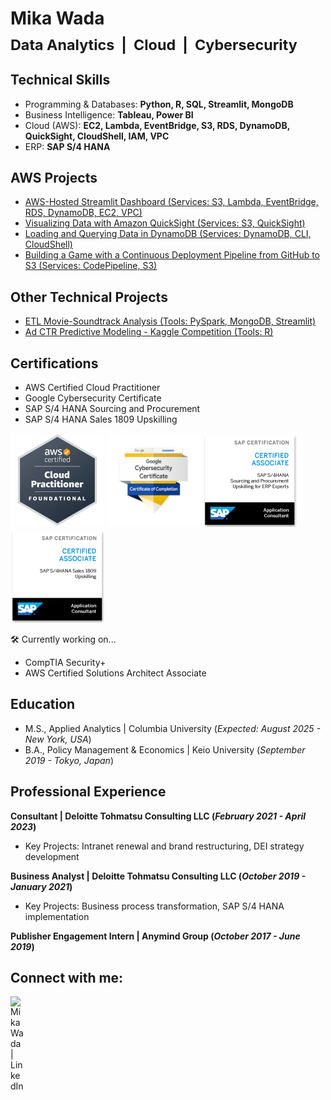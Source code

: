 # Mika Wada  </br><sub>Data Analytics&nbsp;&nbsp;|&nbsp;&nbsp;Cloud&nbsp;&nbsp;|&nbsp;&nbsp;Cybersecurity</sub>

## Technical Skills
- Programming & Databases: **Python, R, SQL, Streamlit, MongoDB**
- Business Intelligence: **Tableau, Power BI**
- Cloud (AWS): **EC2, Lambda, EventBridge, S3, RDS, DynamoDB, QuickSight, CloudShell, IAM, VPC**
- ERP: **SAP S/4 HANA**

## AWS Projects
- [AWS-Hosted Streamlit Dashboard (Services: S3, Lambda, EventBridge, RDS, DynamoDB, EC2, VPC)](https://github.com/mikawada/aws-streamlit)
- [Visualizing Data with Amazon QuickSight (Services: S3, QuickSight)](https://github.com/mikawada/analytics-quicksight)
- [Loading and Querying Data in DynamoDB (Services: DynamoDB, CLI, CloudShell)](https://github.com/mikawada/databases-dynamodb)
- [Building a Game with a Continuous Deployment Pipeline from GitHub to S3 (Services: CodePipeline, S3)](https://github.com/mikawada/codepipeline-s3-game)

## Other Technical Projects
- [ETL Movie-Soundtrack Analysis (Tools: PySpark, MongoDB, Streamlit)](https://github.com/mikawada/etl-movie-soundtrack)
- [Ad CTR Predictive Modeling - Kaggle Competition (Tools: R)](https://github.com/mikawada/ctr-kaggle)

## Certifications
- AWS Certified Cloud Practitioner
- Google Cybersecurity Certificate
- SAP S/4 HANA Sourcing and Procurement
- SAP S/4 HANA Sales 1809 Upskilling

[<img src="images/ccp.png" alt="Preview" width="150"/>][CCP]
[<img src="images/googlecyber.png" alt="Preview" width="150"/>][GC]
[<img src="images/sap1.png" alt="Preview" width="150"/>][SAP1]
[<img src="images/sap2.png" alt="Preview" width="150"/>][SAP2]

[CCP]: https://www.credly.com/badges/05191195-e16c-47f4-99d9-dfeb0980fe3e
[GC]: https://www.credly.com/badges/a5e1683f-5bc9-4e2f-8465-e0414889303a
[SAP1]: https://www.credly.com/badges/ff4050a9-1fe3-451a-aee2-8bfe1199bc79
[SAP2]: https://www.credly.com/badges/980adb89-47af-4421-9d51-3da48d3c9425

🛠️ Currently working on...
- CompTIA Security+
- AWS Certified Solutions Architect Associate

## Education						       		
- M.S., Applied Analytics	| Columbia University (_Expected: August 2025 - New York, USA_)	 			        		
- B.A., Policy Management & Economics | Keio University (_September 2019 - Tokyo, Japan_)

## Professional Experience
**Consultant | Deloitte Tohmatsu Consulting LLC (_February 2021 - April 2023_)**
  - Key Projects: Intranet renewal and brand restructuring, DEI strategy development

**Business Analyst | Deloitte Tohmatsu Consulting LLC (_October 2019 - January 2021_)**
  - Key Projects: Business process transformation, SAP S/4 HANA implementation

**Publisher Engagement Intern | Anymind Group (_October 2017 - June 2019_)**

## Connect with me:

[<img align="left" alt="MikaWada | LinkedIn" width="22px" src="https://cdn.jsdelivr.net/npm/simple-icons@v3/icons/linkedin.svg" />][linkedin]

[linkedin]: https://www.linkedin.com/in/mika-tina-wada/
